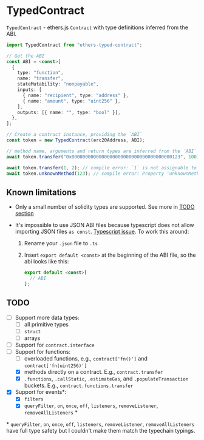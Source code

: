 # TypedContract

`TypedContract` - ethers.js `Contract` with type definitions inferred from the ABI.

```ts
import TypedContract from "ethers-typed-contract";

// Get the ABI
const ABI = <const>[
  {
    type: "function",
    name: "transfer",
    stateMutability: "nonpayable",
    inputs: [
      { name: "recipient", type: "address" },
      { name: "amount", type: "uint256" },
    ],
    outputs: [{ name: "", type: "bool" }],
  },
];

// Create a contract instance, providing the `ABI`
const token = new TypedContract(erc20Address, ABI);

// method name, arguments and return types are inferred from the `ABI`
await token.transfer("0x0000000000000000000000000000000000000123", 100);

await token.transfer(1, 2); // compile error: `1` is not assignable to address
await token.unknownMethod(123); // compile error: Property 'unknownMethod' does not exist
```

## Known limitations

- Only a small number of solidity types are supported. See more in [TODO section](#todo)
- It's impossible to use JSON ABI files because typescript does not allow importing JSON files `as const`. [Typescript issue](https://github.com/microsoft/TypeScript/issues/32063).
  To work this around:

  1. Rename your `.json` file to `.ts`
  2. Insert `export default <const>` at the beginning of the ABI file, so the abi looks like this:

     ```ts
     export default <const>[
       // ABI
     ];
     ```

## TODO

- [ ] Support more data types:
  - [ ] all primitive types
  - [ ] `struct`
  - [ ] arrays
- [ ] Support for `contract.interface`
- [ ] Support for functions:
  - [ ] overloaded functions, e.g., `contract['fn()']` and `contract['fn(uint256)']`
  - [x] methods directly on a contract. E.g., `contract.transfer`
  - [x] `.functions`, `.callStatic`, `.estimateGas`, and `.populateTransaction` buckets. E.g., `contract.functions.transfer`
- [x] Support for events\*:
  - [x] `filters`
  - [x] `queryFilter`, `on`, `once`, `off`, `listeners`, `removeListener`, `removeAllListeners` \*

\* `queryFilter`, `on`, `once`, `off`, `listeners`, `removeListener`, `removeAllListeners` have full type safety but I couldn't make them match the typechain typings.
